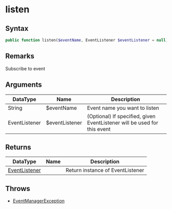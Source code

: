 # listen
## Syntax

```php
public function listen($eventName, EventListener $eventListener = null);
```

## Remarks

Subscribe to event

## Arguments

| DataType | Name | Description |
| --- | --- | --- |
| String | $eventName | Event name you want to listen | 
| EventListener | $eventListener | (Optional) If specified, given EventListener will be used for this event |

## Returns

| DataType | Name | Description |
| --- | --- | --- |
| [EventListener](../../EventListener/EventListener.md) | | Return instance of EventListener |

## Throws

- [EventManagerException](../../EventManagerException/EventManagerException.md)
